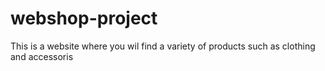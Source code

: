 # webshop-project
This is a website where you wil find a variety of  products such as clothing and accessoris

